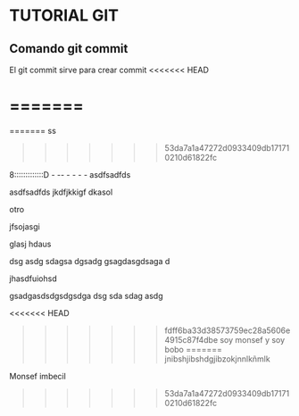 # TUTORIAL GIT

## Comando git commit

El git commit sirve para crear commit
<<<<<<< HEAD

=======
=======
=======
ss
>>>>>>> 53da7a1a47272d0933409db171710210d61822fc

8:::::::::::::D - -- - - - -
asdfsadfds

asdfsadfds
jkdfjkkigf
dkasol

otro

jfsojasgi

glasj
hdaus

dsg
asdg
sdagsa
dgsadg
gsagdasgdsaga
d

jhasdfuiohsd

gsadgasdsdgsdgsdga
dsg
sda
sdag
asdg

<<<<<<< HEAD
>>>>>>> fdff6ba33d38573759ec28a5606e4915c87f4dbe
soy monsef y soy bobo
=======
jnibshjibshdgjibzokjnnlkñmlk


Monsef imbecil 
>>>>>>> 53da7a1a47272d0933409db171710210d61822fc
